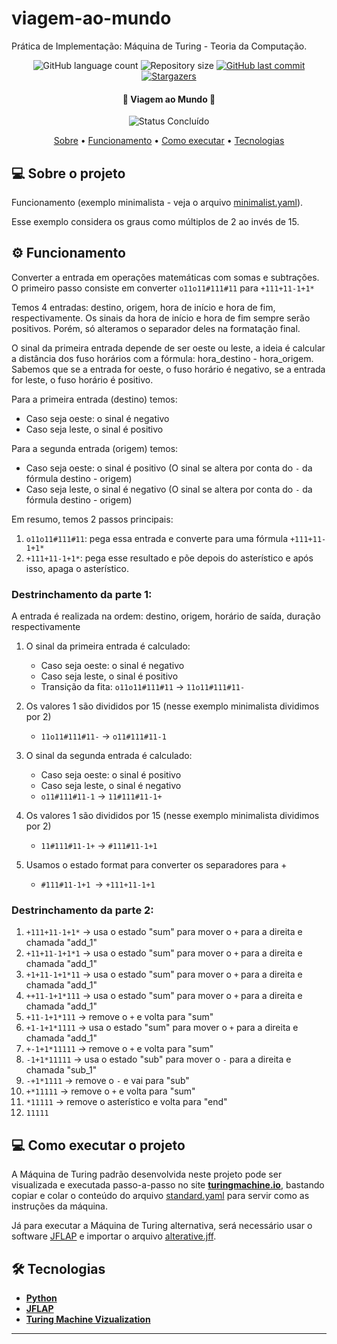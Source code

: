 # viagem-ao-mundo

Prática de Implementação: Máquina de Turing - Teoria da Computação.

<p align="center">
  <img alt="GitHub language count" src="https://img.shields.io/github/languages/count/drickchote/TeoComp?color=%2304D361">

  <img alt="Repository size" src="https://img.shields.io/github/repo-size/drickchote/TeoComp">
  
  <a href="https://github.com/caiovinisl/metodos-hashing/commits/main">
    <img alt="GitHub last commit" src="https://img.shields.io/github/last-commit/drickchote/TeoComp">
  </a>
   
   <a href="https://github.com/drickchote/TeoComp/stargazers">
    <img alt="Stargazers" src="https://img.shields.io/github/stars/drickchote/TeoComp?style=social">
  </a>
  
 
</p>

<h4 align="center"> 
	🚧 Viagem ao Mundo 🚧
</h4>

<p align="center">
	<img alt="Status Concluído" src="https://img.shields.io/badge/STATUS-CONCLU%C3%8DDO-brightgreen">
</p>

<p align="center">
 <a href="#-sobre-o-projeto">Sobre</a> •
 <a href="#%EF%B8%8F-funcionamento">Funcionamento</a> •
 <a href="#%EF%B8%8F-como-executar-o-projeto">Como executar</a> • 
 <a href="#-tecnologias">Tecnologias</a>
</p>

## 💻 Sobre o projeto
Funcionamento (exemplo minimalista - veja o arquivo [minimalist.yaml](/standard/minimalist.yaml)).

Esse exemplo considera os graus como múltiplos de 2 ao invés de 15.

## ⚙️ Funcionamento
Converter a entrada em operações matemáticas com somas e subtrações. 
O primeiro passo consiste em converter `o11o11#111#11` para `+111+11-1+1*`

Temos 4 entradas: destino, origem, hora de início e hora de fim, respectivamente.
Os sinais da hora de início e hora de fim sempre serão positivos. 
Porém, só alteramos o separador deles na formatação final.

O sinal da primeira entrada depende de ser oeste ou leste, a ideia é calcular a distância dos fuso horários com a fórmula: hora_destino - hora_origem. Sabemos que se a entrada for oeste, o fuso horário é negativo, se a entrada for leste, o fuso horário é positivo.

Para a primeira entrada (destino) temos:
- Caso seja oeste: o sinal é negativo
- Caso seja leste, o sinal é positivo

Para a segunda entrada (origem) temos:
- Caso seja oeste: o sinal é positivo (O sinal se altera por conta do `-` da fórmula destino - origem)
- Caso seja leste, o sinal é negativo (O sinal se altera por conta do `-` da fórmula destino - origem)

Em resumo, temos 2 passos principais:
1. `o11o11#111#11`: pega essa entrada e converte para uma fórmula `+111+11-1+1*`
2. `+111+11-1+1*`: pega esse resultado e põe depois do asterístico e após isso, apaga o asterístico.



### Destrinchamento da parte 1:
A entrada é realizada na ordem:
destino, origem, horário de saída, duração respectivamente

1. O sinal da primeira entrada é calculado:
    - Caso seja oeste: o sinal é negativo
    - Caso seja leste, o sinal é positivo
    - Transição da fita: `o11o11#111#11` -> `11o11#111#11-`

2. Os valores 1 são divididos por 15 (nesse exemplo minimalista dividimos por 2)
    - `11o11#111#11-` -> `o11#111#11-1`
3. O sinal da segunda entrada é calculado:
    - Caso seja oeste: o sinal é positivo
    - Caso seja leste, o sinal é negativo
    - `o11#111#11-1` -> `11#111#11-1+`

4. Os valores 1 são divididos por 15 (nesse exemplo minimalista dividimos por 2)
    - `11#111#11-1+` -> `#111#11-1+1`
5. Usamos o estado format para converter os separadores para +
    - `#111#11-1+1 `-> `+111+11-1+1` 

### Destrinchamento da parte 2:
1. `+111+11-1+1*` -> usa o estado "sum" para mover o `+` para a direita e chamada "add_1"
2. `+11+11-1+1*1` -> usa o estado "sum" para mover o `+` para a direita e chamada "add_1"
3. `+1+11-1+1*11` -> usa o estado "sum" para mover o `+` para a direita e chamada "add_1"
4. `++11-1+1*111` -> usa o estado "sum" para mover o `+` para a direita e chamada "add_1"
4. `+11-1+1*111` -> remove o `+` e volta para "sum"
5. `+1-1+1*1111` -> usa o estado "sum" para mover o `+` para a direita e chamada "add_1"
6. `+-1+1*11111` -> remove o `+` e volta para "sum"
7. `-1+1*11111` -> usa o estado "sub" para mover o `-` para a direita e chamada "sub_1"
8. `-+1*1111` -> remove o `-` e vai para "sub"
9.  `+*11111` -> remove o `+` e volta para "sum"
10. `*11111` -> remove o asterístico e volta para "end"
11. `11111`

## 💻 Como executar o projeto

A Máquina de Turing padrão desenvolvida neste projeto pode ser visualizada e executada passo-a-passo no site **[turingmachine.io](https://turingmachine.io/)**, bastando copiar e colar o conteúdo do arquivo [standard.yaml](/standard/standard.yaml) para servir como as instruções da máquina.

Já para executar a Máquina de Turing alternativa, será necessário usar o software [JFLAP](https://www.jflap.org/) e importar o arquivo [alterative.jff](/alternative/alternative.jff).


## 🛠 Tecnologias

- **[Python](https://www.python.org/)**
- **[JFLAP](https://www.jflap.org/)**
- **[Turing Machine Vizualization](https://turingmachine.io/)**

---
